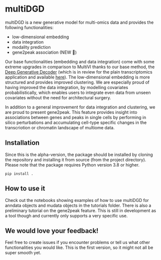 # multiDGD

multiDGD is a new generative model for multi-omics data and provides the following functionalities:
- low-dimensional embedding
- data integration
- modality prediction
- gene2peak association (NEW :tada:)

Our base functionalities (embedding and data integration) come with some extreme upgrades in comparison to MultiVI thanks to our base method, the [Deep Generative Decoder](https://arxiv.org/abs/2110.06672) (which is in review for the plain transcriptomics application and available [here](https://github.com/Center-for-Health-Data-Science/scDGD)). The low-dimensional embedding is more structured and provides improved clustering. We are especially proud of having improved the data integration, by modelling covariates probabilistically, which enables users to integrate even data from unseen covariates without the need for architectural surgery.

In addition to a general improvement for data integration and clustering, we are proud to present gene2peak. This feature provides insight into associations between genes and peaks in single cells by performing in silico perturbations and accumulating cell-type specific changes in the transcriotion or chromatin landscape of multiome data.

## Installation

Since this is the alpha-version, the package should be installed by cloning the repository and installing it from source (from the project directory). Please note that the package requires Python version 3.8 or higher.

```
pip install .
```

## How to use it

Check out the notebooks showing examples of how to use multiDGD for anndata objects and mudata objects in the tutorials folder. There is also a preliminary tutorial on the gene2peak feature. This is still in development as a tool though and currently only supports a very specific use.

## We would love your feedback!

Feel free to create issues if you encounter problems or tell us what other functionalities you would like. This is the first version, so it might not all be super smooth yet.

